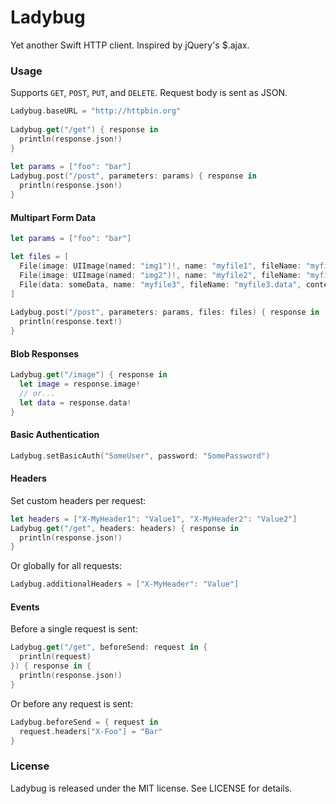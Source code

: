 # Ladybug
Yet another Swift HTTP client. Inspired by jQuery's $.ajax.

### Usage

Supports `GET`, `POST`, `PUT`, and `DELETE`. Request body is sent as JSON.

```swift
Ladybug.baseURL = "http://httpbin.org"
  
Ladybug.get("/get") { response in
  println(response.json!)
}
  
let params = ["foo": "bar"]
Ladybug.post("/post", parameters: params) { response in
  println(response.json!)
}
```

#### Multipart Form Data

```swift
let params = ["foo": "bar"]

let files = [
  File(image: UIImage(named: "img1")!, name: "myfile1", fileName: "myfile1.png"),
  File(image: UIImage(named: "img2")!, name: "myfile2", fileName: "myfile2.png"),
  File(data: someData, name: "myfile3", fileName: "myfile3.data", contentType: "application/octet-stream")
]
        
Ladybug.post("/post", parameters: params, files: files) { response in
  println(response.text!)
}
```

#### Blob Responses

```swift
Ladybug.get("/image") { response in
  let image = response.image!
  // or...
  let data = response.data!
}
```

#### Basic Authentication

```swift
Ladybug.setBasicAuth("SomeUser", password: "SomePassword")
```

#### Headers

Set custom headers per request:

```swift
let headers = ["X-MyHeader1": "Value1", "X-MyHeader2": "Value2"]
Ladybug.get("/get", headers: headers) { response in
  println(response.json!)
}
```

Or globally for all requests:

```swift
Ladybug.additionalHeaders = ["X-MyHeader": "Value"]
````

#### Events

Before a single request is sent:

```swift
Ladybug.get("/get", beforeSend: request in {
  println(request)
}) { response in {
  println(response.json!)
}
```

Or before any request is sent:

```swift
Ladybug.beforeSend = { request in
  request.headers["X-Foo"] = "Bar"
}
```

### License
Ladybug is released under the MIT license. See LICENSE for details.
